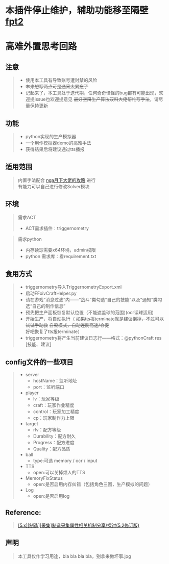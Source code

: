 本插件停止维护，辅助功能移至隔壁[fpt2](https://github.com/nyaoouo/FFxivPythonTrigger2)
===

高难外置思考回路
====

注意
----
> * 使用本工具有导致账号遭封禁的风险
> * ~~本来想写两点可是通宵太累忘了~~
> * 记起来了，本工具处于迭代期，任何奇奇怪怪的bug都有可能出现，欢迎提issue也欢迎提意见 ~~最好空降生产算法双料大佬帮忙写手法~~，请尽量保持更新

功能
----
> * python实现的生产模拟器
> * 一个用作模拟器demo的高难手法
> * 获得结果后将建议通过tts播报


适用范围
----
>内置手法配合 [nga月下大佬的攻略](https://ngabbs.com/read.php?pid=348434012) 进行
<br>有能力可以自己进行修改Solver模块

环境
----
>需求ACT
>- ACT需求插件：triggernometry

>需求python
>- 内存读球需要x64环境，admin权限
>- python 需求库：看requirement.txt

食用方式
----
>- triggernometry导入TriggernometryExport.xml
>- 启动FFxivCraftHelper.py
>- 请在游戏“消息过滤”内——“战斗”类勾选“自己的技能”以及“通知”类勾选“自己的制作信息”
>- 预先把生产面板恢复默认位置（不能遮盖球的范围)(ocr读球适用)
>- 开始生产，将自动执行（ ~~如果tts报terminate就是建议倒掉，不过可以试试手动救~~ ~~自毁模式，自动连刷高速/仓促~~ 好吧恢复了tts报terminate）
>- triggernometry将产生当前建议日志行——格式：@pythonCraft res [技能、建议]

config文件的一些项目
----
> * server
>   - hostName：监听地址
>   - port：监听端口
> * player
>   - lv：玩家等级
>   - craft：玩家作业精度
>   - control：玩家加工精度
>   - cp：玩家制作力上限
> * target
>   - rlv：配方等级
>   - Durability：配方耐久
>   - Progress：配方进度
>   - Quality：配方品质
> * ball
>   - type:可选 memory / ocr / input
> * TTS
>   - open:可以关掉烦人的TTS
> * MemoryFixStatus
>   - open:是否启用内存纠错（包括角色三围，生产模拟的问题）
> * Log
>   - open:是否启用log

Reference:
----
>[[5.x][制造][采集]制造采集属性相关机制分享/探讨(5.2修订版)](https://ngabbs.com/read.php?tid=18839082)


声明
-----
>本工具仅作学习用途，bla bla bla bla，别拿来做坏事.jpg
